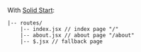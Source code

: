 With [Solid Start](https://start.solidjs.com/core-concepts/routing):

```
|-- routes/
    |-- index.jsx // index page "/"
    |-- about.jsx // about page "/about"
    |-- $.jsx // fallback page
```
